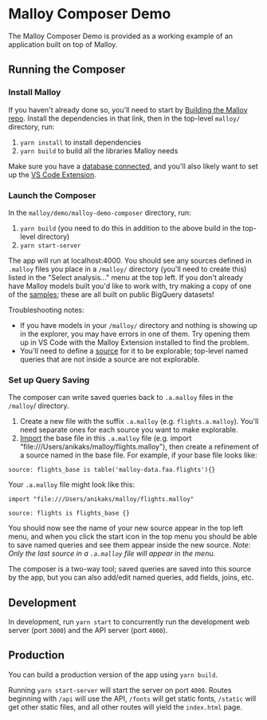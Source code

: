 # Malloy Composer Demo

The Malloy Composer Demo is provided as a working example of an application built on top of Malloy. 

## Running the Composer

### Install Malloy
If you haven't already done so, you'll need to start by [Building the Malloy repo](https://github.com/looker-open-source/malloy/blob/main/developing.md). Install the dependencies in that link, then in the top-level `malloy/` directory, run:
1. `yarn install` to install dependencies
2. `yarn build` to build all the libraries Malloy needs

Make sure you have a [database connected](https://looker-open-source.github.io/malloy/documentation/connection_instructions.html), and you'll also likely want to set up the [VS Code Extension](https://github.com/looker-open-source/malloy#installing-the-extension).

### Launch the Composer

In the `malloy/demo/malloy-demo-composer` directory, run:
1. `yarn build` (you need to do this in addition to the above build in the top-level directory)
2. `yarn start-server`

The app will run at localhost:4000. You should see any sources defined in `.malloy` files you place in a `/malloy/` directory (you'll need to create this) listed in the "Select analysis..." menu at the top left. If you don't already have Malloy models built you'd like to work with, try making a copy of one of the [samples](https://github.com/looker-open-source/malloy/tree/main/samples); these are all built on public BigQuery datasets!

Troubleshooting notes: 
- If you have models in your `/malloy/` directory and nothing is showing up in the explorer, you may have errors in one of them. Try opening them up in VS Code with the Malloy Extension installed to find the problem.
- You'll need to define a [source](https://looker-open-source.github.io/malloy/documentation/language/source.html) for it to be explorable; top-level named queries that are not inside a source are not explorable.

### Set up Query Saving
The composer can write saved queries back to `.a.malloy` files in the `/malloy`/ directory.
1. Create a new file with the suffix `.a.malloy` (e.g. `flights.a.malloy`). You'll need separate ones for each source you want to make explorable.
2. [Import](https://looker-open-source.github.io/malloy/documentation/language/imports.html) the base file in this `.a.malloy` file (e.g. import "file:///Users/anikaks/malloy/flights.malloy"), then create a refinement of a source named in the base file. For example, if your base file looks like:

```malloy
source: flights_base is table('malloy-data.faa.flights'){}
```
Your `.a.malloy` file might look like this:
```
import "file:///Users/anikaks/malloy/flights.malloy"

source: flights is flights_base {}
```
You should now see the name of your new source appear in the top left menu, and when you click the start icon in the top menu you should be able to save named queries and see them appear inside the new source. _Note: Only the last source in a `.a.malloy` file will appear in the menu._

The composer is a two-way tool; saved queries are saved into this source by the app, but you can also add/edit named queries, add fields, joins, etc. 

## Development

In development, run `yarn start` to concurrently run the development web server (port `3000`) and the API server (port `4000`).

## Production

You can build a production version of the app using `yarn build`.

Running `yarn start-server` will start the server on port `4000`. Routes beginning with `/api` will use the API, `/fonts` will get static fonts, `/static` will get other static files, and all other routes will yield the `index.html` page.
